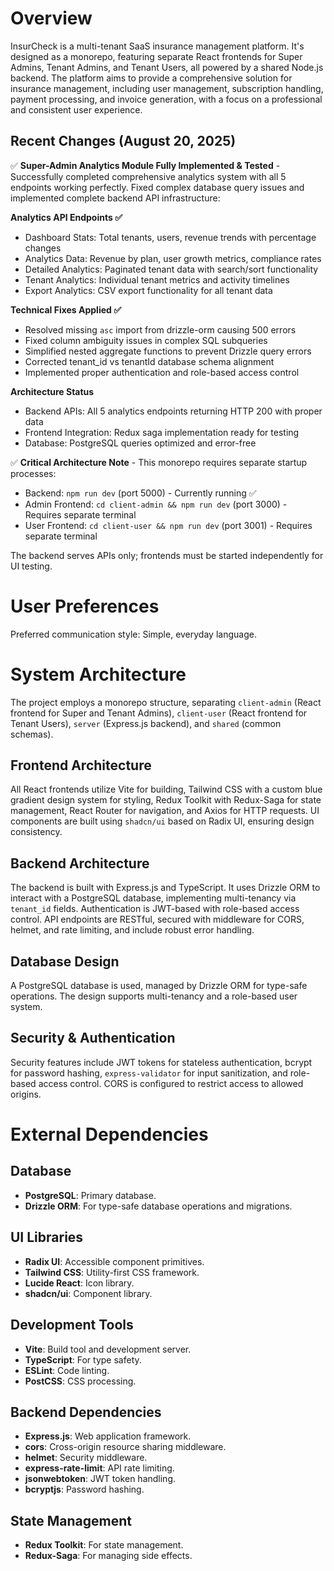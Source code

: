 # Overview
InsurCheck is a multi-tenant SaaS insurance management platform. It's designed as a monorepo, featuring separate React frontends for Super Admins, Tenant Admins, and Tenant Users, all powered by a shared Node.js backend. The platform aims to provide a comprehensive solution for insurance management, including user management, subscription handling, payment processing, and invoice generation, with a focus on a professional and consistent user experience.

## Recent Changes (August 20, 2025)
✅ **Super-Admin Analytics Module Fully Implemented & Tested** - Successfully completed comprehensive analytics system with all 5 endpoints working perfectly. Fixed complex database query issues and implemented complete backend API infrastructure:

**Analytics API Endpoints ✅**
- Dashboard Stats: Total tenants, users, revenue trends with percentage changes
- Analytics Data: Revenue by plan, user growth metrics, compliance rates  
- Detailed Analytics: Paginated tenant data with search/sort functionality
- Tenant Analytics: Individual tenant metrics and activity timelines
- Export Analytics: CSV export functionality for all tenant data

**Technical Fixes Applied ✅**
- Resolved missing `asc` import from drizzle-orm causing 500 errors
- Fixed column ambiguity issues in complex SQL subqueries  
- Simplified nested aggregate functions to prevent Drizzle query errors
- Corrected tenant_id vs tenantId database schema alignment
- Implemented proper authentication and role-based access control

**Architecture Status**
- Backend APIs: All 5 analytics endpoints returning HTTP 200 with proper data
- Frontend Integration: Redux saga implementation ready for testing
- Database: PostgreSQL queries optimized and error-free

✅ **Critical Architecture Note** - This monorepo requires separate startup processes:
- Backend: `npm run dev` (port 5000) - Currently running ✅
- Admin Frontend: `cd client-admin && npm run dev` (port 3000) - Requires separate terminal
- User Frontend: `cd client-user && npm run dev` (port 3001) - Requires separate terminal

The backend serves APIs only; frontends must be started independently for UI testing.

# User Preferences
Preferred communication style: Simple, everyday language.

# System Architecture
The project employs a monorepo structure, separating `client-admin` (React frontend for Super and Tenant Admins), `client-user` (React frontend for Tenant Users), `server` (Express.js backend), and `shared` (common schemas).

## Frontend Architecture
All React frontends utilize Vite for building, Tailwind CSS with a custom blue gradient design system for styling, Redux Toolkit with Redux-Saga for state management, React Router for navigation, and Axios for HTTP requests. UI components are built using `shadcn/ui` based on Radix UI, ensuring design consistency.

## Backend Architecture
The backend is built with Express.js and TypeScript. It uses Drizzle ORM to interact with a PostgreSQL database, implementing multi-tenancy via `tenant_id` fields. Authentication is JWT-based with role-based access control. API endpoints are RESTful, secured with middleware for CORS, helmet, and rate limiting, and include robust error handling.

## Database Design
A PostgreSQL database is used, managed by Drizzle ORM for type-safe operations. The design supports multi-tenancy and a role-based user system.

## Security & Authentication
Security features include JWT tokens for stateless authentication, bcrypt for password hashing, `express-validator` for input sanitization, and role-based access control. CORS is configured to restrict access to allowed origins.

# External Dependencies

## Database
- **PostgreSQL**: Primary database.
- **Drizzle ORM**: For type-safe database operations and migrations.

## UI Libraries
- **Radix UI**: Accessible component primitives.
- **Tailwind CSS**: Utility-first CSS framework.
- **Lucide React**: Icon library.
- **shadcn/ui**: Component library.

## Development Tools
- **Vite**: Build tool and development server.
- **TypeScript**: For type safety.
- **ESLint**: Code linting.
- **PostCSS**: CSS processing.

## Backend Dependencies
- **Express.js**: Web application framework.
- **cors**: Cross-origin resource sharing middleware.
- **helmet**: Security middleware.
- **express-rate-limit**: API rate limiting.
- **jsonwebtoken**: JWT token handling.
- **bcryptjs**: Password hashing.

## State Management
- **Redux Toolkit**: For state management.
- **Redux-Saga**: For managing side effects.